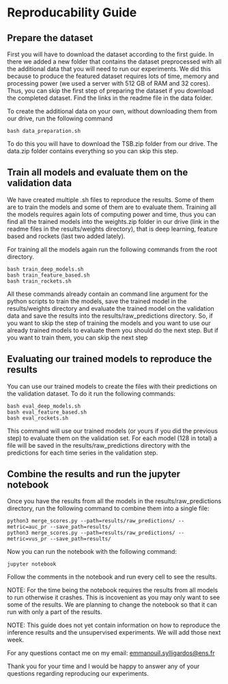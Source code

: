 # Reproducability Guide

## Prepare the dataset

First you will have to download the dataset according to the first guide. In there we added a new folder that contains the dataset preprocessed with all the additional data that you will need to run our experiments. We did this because to produce the featured dataset requires lots of time, memory and processing power (we used a server with 512 GB of RAM and 32 cores). Thus, you can skip the first step of preparing the dataset if you download the completed dataset. Find the links in the readme file in the data folder.

To create the additional data on your own, without downloading them from our drive, run the following command
```
bash data_preparation.sh
```
To do this you will have to download the TSB.zip folder from our drive. The data.zip folder contains everything so you can skip this step.


## Train all models and evaluate them on the validation data

We have created multiple .sh files to reproduce the results. Some of them are to train the models and some of them are to evaluate them. Training all the models requires again lots of computing power and time, thus you can find all the trained models into the weights.zip folder in our drive (link in the readme files in the results/weights directory), that is deep learning, feature based and rockets (last two added lately).

For training all the models again run the following commands from the root directory.
```
bash train_deep_models.sh
bash train_feature_based.sh
bash train_rockets.sh
```
All these commands already contain an command line argument for the python scripts to train the models, save the trained model in the results/weights directory and evaluate the trained model on the validation data and save the results into the results/raw_predictions directory. So, if you want to skip the step of training the models and you want to use our already trained models to evaluate them you should do the next step. But if you want to train them, you can skip the next step

## Evaluating our trained models to reproduce the results

You can use our trained models to create the files with their predictions on the validation dataset. To do it run the following commands:
```
bash eval_deep_models.sh
bash eval_feature_based.sh
bash eval_rockets.sh
```

This command will use our trained models (or yours if you did the previous step) to evaluate them on the validation set. For each model (128 in total) a file will be saved in the results/raw_predictions directory with the predictions for each time series in the validation step.

## Combine the results and run the jupyter notebook

Once you have the results from all the models in the results/raw_predictions directory, run the following command to combine them into a single file:

```
python3 merge_scores.py --path=results/raw_predictions/ --metric=auc_pr --save_path=results/
python3 merge_scores.py --path=results/raw_predictions/ --metric=vus_pr --save_path=results/
```

Now you can run the notebook with the following command:
```
jupyter notebook
```
Follow the comments in the notebook and run every cell to see the results. 

NOTE: For the time being the notebook requires the results from all models to run otherwise it crashes. This is incovenient as you may only want to see some of the results. We are planning to change the notebook so that it can run with only a part of the results.

NOTE: This guide does not yet contain information on how to reproduce the inference results and the unsupervised experiments. We will add those next week.

For any questions contact me on my email:
emmanouil.sylligardos@ens.fr

Thank you for your time and I would be happy to answer any of your questions regarding reproducing our experiments.
